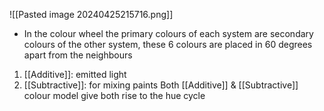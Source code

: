 ![[Pasted image 20240425215716.png]]
- In the colour wheel the primary colours of each system are secondary colours of the other system, these 6 colours are placed in 60 degrees apart from the neighbours

1. [[Additive]]: emitted light
2. [[Subtractive]]: for mixing paints
Both [[Additive]] & [[Subtractive]] colour model give both rise to the hue cycle